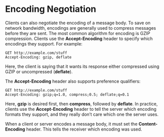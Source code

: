 # Encoding Negotiation


Clients can also negotiate the encoding of a message body. To save on network bandwidth, encodings are generally used to compress messages before they are sent. The most common algorithm for encoding is GZIP compression. Clients use the **Accept-Encoding** header to specify which encodings they support. For example:


```
GET http://example.com/stuff
Accept-Encoding: gzip, deflate
```


Here, the client is saying that it wants its response either compressed using GZIP or uncompressed (**deflate**).


The **Accept-Encoding** header also supports preference qualifiers:


```
GET http://example.com/stuff
Accept-Encoding: gzip;q=1.0, compress;0.5; deflate;q=0.1
```


Here, **gzip** is desired first, then **compress**, followed by **deflate**. In practice, clients use the **Accept-Encoding** header to tell the server which encoding formats they support, and they really don’t care which one the server uses.


When a client or server encodes a message body, it must set the **Content-Encoding** header. This tells the receiver which encoding was used.



